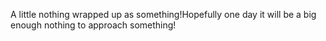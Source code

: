 A little nothing wrapped up as something!Hopefully one day it will be a big enough nothing to approach something!
